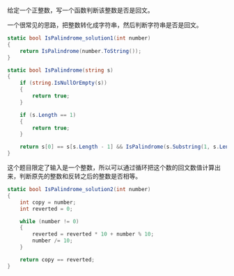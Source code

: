 给定一个正整数，写一个函数判断该整数是否是回文。

一个很常见的思路，把整数转化成字符串，然后判断字符串是否是回文。
``` csharp
static bool IsPalindrome_solution1(int number)
{
    return IsPalindrome(number.ToString());
}

static bool IsPalindrome(string s)
{
    if (string.IsNullOrEmpty(s))
    {
        return true;
    }

    if (s.Length == 1)
    {
        return true;
    }

    return s[0] == s[s.Length - 1] && IsPalindrome(s.Substring(1, s.Length - 2));
}
```

这个题目限定了输入是一个整数，所以可以通过循环把这个数的回文数值计算出来，判断原先的整数和反转之后的整数是否相等。  
``` csharp
static bool IsPalindrome_solution2(int number)
{
    int copy = number;
    int reverted = 0;

    while (number != 0)
    {
        reverted = reverted * 10 + number % 10;
        number /= 10;
    }

    return copy == reverted;
}
```

